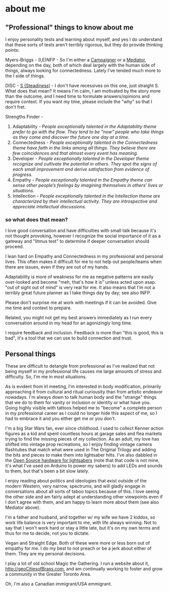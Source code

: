 # about me
## "Professional" things to know about me

I enjoy personality tests and learning about myself, and yes I do understand that these sorts of tests aren't terribly rigorous, but they do provide thinking points:

Myers-Briggs - (I,E)NFP - So I'm either a [Campaigner](https://www.16personalities.com/enfp-personality) or a [Mediator](https://www.16personalities.com/infp-personality), depending on the day, both of which deal largely with the human side of things, always looking for connectedness.  Lately I've tended much more to the I side of things.

DISC - [S (Steadiness)](https://www.discprofile.com/what-is-disc/overview/steadiness/) - I don't have recessives on this one, just straight S.  What does that mean? It means I'm calm, I am motivated by the story more than the outcome, and I need time to formulate answers/opinions and require context.  If you want my time, please include the "why" so that I don't fret. 

Strengths Finder - 
  1. Adaptability - _People exceptionally talented in the Adaptability theme prefer to go with the flow. They tend to be “now” people who take things as they come and discover the future one day at a time._
  2. Connectedness -  _People exceptionally talented in the Connectedness theme have faith in the links among all things. They believe there are few coincidences and that almost every event has meaning._
  3. Developer - _People exceptionally talented in the Developer theme recognize and cultivate the potential in others. They spot the signs of each small improvement and derive satisfaction from evidence of progress._
  4. Empathy - _People exceptionally talented in the Empathy theme can sense other people’s feelings by imagining themselves in others’ lives or situations._
  5. Intellection - _People exceptionally talented in the Intellection theme are characterized by their intellectual activity. They are introspective and appreciate intellectual discussions._

### so what does that mean?

I love good conversation and have difficulties with small talk because it's not thought provoking, however I recognize the social importance of it as a gateway and "litmus test" to determine if deeper conversation should proceed. 

I lean hard on Empathy and Connectedness in my professional and personal lives. This often makes it difficult for me to not help out people/teams when there are issues, even if they are out of my hands.

Adaptability is more of weakness for me as negative patterns are easily over-looked and become "meh, that's how it is" unless acted upon asap. "out of sight out of mind" is very real for me. It also means that I'm not a terribly great future planner as I take things day by day; see also INFP. 

Please don't surprise me at work with meetings if it can be avoided. Give me time and context to prepare.  

Related, you might not get my best answers immediately as I run every conversation around in my head for an agonizingly long time. 

I require feedback and inclusion.  Feedback is more than "this is good, this is bad", it's a tool that we can use to build connection and trust.

## Personal things

These are difficult to detangle from professional as I've realized that not being myself in my professional life causes me large amounts of stress and difficulty. So, I'm me in most situations. 

As is evident from irl meeting, I'm interested in body modification, primarily approaching it from cultural and ritual curiousity than from artistic endeavor nowadays. I'm always down to talk human body and the "strange" things that we do to them for vanity or inclusion or identity or what have you.  Going highly visible with tattoos helped me to "become" a complete person in my professional career as I could no longer hide this aspect of me, so I had to embrace it and you either get me or you don't.

I'm a big Star Wars fan, ever since childhood. I used to collect Kenner action figures as a kid and spent countless hours at garage sales and flea markets trying to find the missing pieces of my collection.  As an adult, my love has shifted into vintage prop recreations, so I enjoy finding vintage camera flashtubes that match what were used in The Original Trilogy and adding the bits and pieces to make them into lightsaber hilts. I've also dabbled in the [Open Source hardware for lightsabers](https://github.com/Protonerd/FX-SaberOS/wiki/Introduction) (note that that code is not mine, it's what I've used on Arduino to power my sabers) to add LEDs and sounds to them, but that's been a bit slow lately.

I enjoy reading about politics and ideologies that exist outside of the modern Western, very narrow, spectrums, and will gladly engage in conversations about all sorts of taboo topics because of this. I love seeing the other side and am fairly adept at understanding other viewpoints even if I don't agree with them, and am happy to learn more about them (see also Mediator above).  

I'm a father and husband, and together w/ my wife we have 2 kiddos, so work life balance is very important to me, with life always winning.  Not to say that I won't work hard or stay a little late, but it's on my own terms and thus for me to decide, not you to dictate.

Vegan and Straight Edge. Both of these were more or less born out of empathy for me. I do my best to not preach or be a jerk about either of them. They are my personal decisions.

I play a lot of old school Magic the Gathering. I run a website about it, http://geoCitiesofBrass.com, and am continually working to foster and grow a community in the Greater Toronto Area.

Oh, I'm also a Canadian immigrant/USA emmigrant. 
